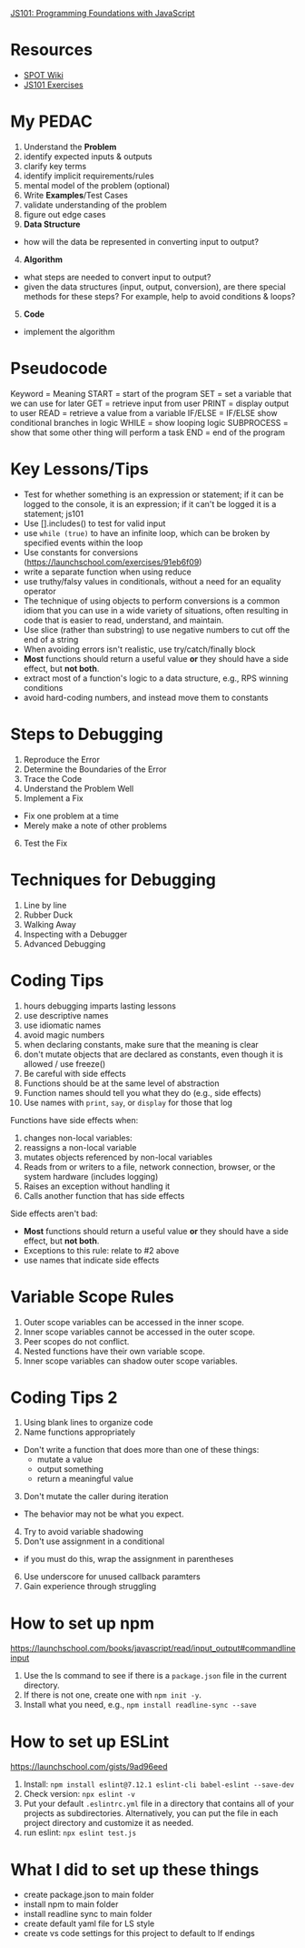[JS101: Programming Foundations with JavaScript](https://launchschool.com/courses/804d1cae/home)

# Resources
- [SPOT Wiki](https://www.notion.so/SPOT-Wiki-1b4fe53778f34614b28a8e76ce028782)
- [JS101 Exercises](https://www.notion.so/JS101-085f4f55ed5e41cb9003d9f0a3aa48ef)

# My PEDAC
1. Understand the **Problem**
  1. identify expected inputs & outputs
  2. clarify key terms
  3. identify implicit requirements/rules
  4. mental model of the problem (optional)
2. Write **Examples**/Test Cases
  1. validate understanding of the problem
  2. figure out edge cases
3. **Data Structure**
  - how will the data be represented in converting input to output?
4. **Algorithm**
  - what steps are needed to convert input to output?
  - given the data structures (input, output, conversion), are there special methods for these steps? For example, help to avoid conditions & loops?
5. **Code**
  - implement the algorithm

# Pseudocode
Keyword = Meaning
START	= start of the program
SET	= set a variable that we can use for later
GET	= retrieve input from user
PRINT	= display output to user
READ	= retrieve a value from a variable
IF/ELSE = IF/ELSE	show conditional branches in logic
WHILE	= show looping logic
SUBPROCESS = show that some other thing will perform a task
END	= end of the program

# Key Lessons/Tips
- Test for whether something is an expression or statement; if it can be logged to the console, it is an expression; if it can't be logged it is a statement; js101
- Use [].includes() to test for valid input
- use `while (true)` to have an infinite loop, which can be broken by specified events within the loop
- Use constants for conversions (https://launchschool.com/exercises/91eb6f09)
- write a separate function when using reduce
- use truthy/falsy values in conditionals, without a need for an equality operator
- The technique of using objects to perform conversions is a common idiom that you can use in a wide variety of situations, often resulting in code that is easier to read, understand, and maintain.
- Use slice (rather than substring) to use negative numbers to cut off the end of a string
- When avoiding errors isn't realistic, use try/catch/finally block
- **Most** functions should return a useful value **or** they should have a side effect, but **not both**.
- extract most of a function's logic to a data structure, e.g., RPS winning conditions
- avoid hard-coding numbers, and instead move them to constants

# Steps to Debugging
1. Reproduce the Error
2. Determine the Boundaries of the Error
3. Trace the Code
4. Understand the Problem Well
5. Implement a Fix
  - Fix one problem at a time
  - Merely make a note of other problems
6. Test the Fix

# Techniques for Debugging
1. Line by line
2. Rubber Duck
3. Walking Away
4. Inspecting with a Debugger
5. Advanced Debugging

# Coding Tips
1. hours debugging imparts lasting lessons
2. use descriptive names
3. use idiomatic names
4. avoid magic numbers
5. when declaring constants, make sure that the meaning is clear
6. don't mutate objects that are declared as constants, even though it is allowed / use freeze()
7. Be careful with side effects
8. Functions should be at the same level of abstraction
9. Function names should tell you what they do (e.g., side effects)
10. Use names with `print`, `say`, or `display` for those that log

Functions have side effects when:
1. changes non-local variables:
  1. reassigns a non-local variable
  2. mutates objects referenced by non-local variables
2. Reads from or writers to a file, network connection, browser, or the system hardware (includes logging)
3. Raises an exception without handling it
4. Calls another function that has side effects

Side effects aren't bad:
- **Most** functions should return a useful value **or** they should have a side effect, but **not both**.
- Exceptions to this rule: relate to #2 above
- use names that indicate side effects

# Variable Scope Rules
1. Outer scope variables can be accessed in the inner scope.
2. Inner scope variables cannot be accessed in the outer scope.
3. Peer scopes do not conflict.
4. Nested functions have their own variable scope.
5. Inner scope variables can shadow outer scope variables.

# Coding Tips 2
1. Using blank lines to organize code
2. Name functions appropriately
  - Don't write a function that does more than one of these things:
    - mutate a value
    - output something
    - return a meaningful value
3. Don't mutate the caller during iteration
  - The behavior may not be what you expect.
4. Try to avoid variable shadowing
5. Don't use assignment in a conditional
  - if you must do this, wrap the assignment in parentheses
6. Use underscore for unused callback paramters
7. Gain experience through struggling

# How to set up npm
https://launchschool.com/books/javascript/read/input_output#commandlineinput
1. Use the ls command to see if there is a `package.json` file in the current directory.
2. If there is not one, create one with `npm init -y`.
3. Install what you need, e.g., `npm install readline-sync --save`

# How to set up ESLint
https://launchschool.com/gists/9ad96eed
1. Install: ```npm install eslint@7.12.1 eslint-cli babel-eslint --save-dev```
2. Check version: ```npx eslint -v```
3. Put your default `.eslintrc.yml` file in a directory that contains all of your projects as subdirectories. Alternatively, you can put the file in each project directory and customize it as needed.
4. run eslint: ```npx eslint test.js```

# What I did to set up these things
- create package.json to main folder
- install npm to main folder
- install readline sync to main folder
- create default yaml file for LS style
- create vs code settings for this project to default to lf endings

